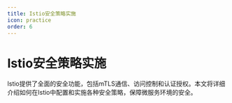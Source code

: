 ```yaml
---
title: Istio安全策略实施
icon: practice
order: 6
---
```


# Istio安全策略实施

Istio提供了全面的安全功能，包括mTLS通信、访问控制和认证授权。本文将详细介绍如何在Istio中配置和实施各种安全策略，保障微服务环境的安全。
